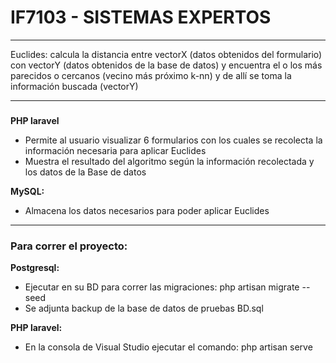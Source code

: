 # IF7103 - SISTEMAS EXPERTOS
*** 
Euclides: calcula la distancia entre vectorX (datos obtenidos del formulario) con vectorY (datos obtenidos de la base de datos) y encuentra el o los más parecidos o cercanos
(vecino más próximo k-nn) y de allí se toma la información buscada (vectorY)
*** 
###

**PHP laravel** 

- Permite al usuario visualizar 6 formularios con los cuales se recolecta la información necesaria para aplicar Euclides
- Muestra el resultado del algoritmo según la información recolectada y los datos de la Base de datos

**MySQL:**

- Almacena los datos necesarios para poder aplicar Euclides

*** 
### Para correr el proyecto:

**Postgresql:**

- Ejecutar en su BD para correr las migraciones: php artisan migrate --seed 
- Se adjunta backup de la base de datos de pruebas BD.sql

**PHP laravel:**
- En la consola de Visual Studio ejecutar el comando: php artisan serve